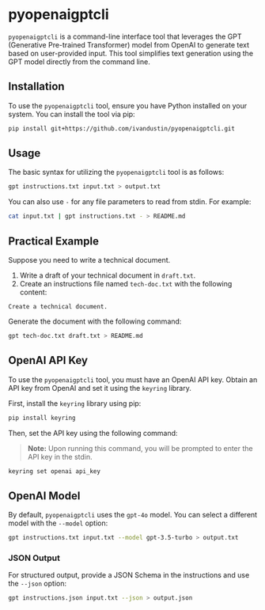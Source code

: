 # pyopenaigptcli

`pyopenaigptcli` is a command-line interface tool that leverages the GPT (Generative Pre-trained Transformer) model from OpenAI to generate text based on user-provided input. This tool simplifies text generation using the GPT model directly from the command line.

## Installation

To use the `pyopenaigptcli` tool, ensure you have Python installed on your system. You can install the tool via pip:

```bash
pip install git+https://github.com/ivandustin/pyopenaigptcli.git
```

## Usage

The basic syntax for utilizing the `pyopenaigptcli` tool is as follows:

```bash
gpt instructions.txt input.txt > output.txt
```

You can also use `-` for any file parameters to read from stdin. For example:

```bash
cat input.txt | gpt instructions.txt - > README.md
```

## Practical Example

Suppose you need to write a technical document.

1. Write a draft of your technical document in `draft.txt`.
2. Create an instructions file named `tech-doc.txt` with the following content:

```
Create a technical document.
```

Generate the document with the following command:

```bash
gpt tech-doc.txt draft.txt > README.md
```

## OpenAI API Key

To use the `pyopenaigptcli` tool, you must have an OpenAI API key. Obtain an API key from OpenAI and set it using the `keyring` library.

First, install the `keyring` library using pip:

```bash
pip install keyring
```

Then, set the API key using the following command:

> **Note:** Upon running this command, you will be prompted to enter the API key in the stdin.

```bash
keyring set openai api_key
```

## OpenAI Model

By default, `pyopenaigptcli` uses the `gpt-4o` model. You can select a different model with the `--model` option:

```bash
gpt instructions.txt input.txt --model gpt-3.5-turbo > output.txt
```

### JSON Output

For structured output, provide a JSON Schema in the instructions and use the `--json` option:

```bash
gpt instructions.json input.txt --json > output.json
```

